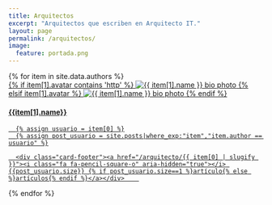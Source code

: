 ```yaml
---
title: Arquitectos
excerpt: "Arquitectos que escriben en Arquitecto IT."
layout: page
permalink: /arquitectos/
image:
  feature: portada.png
---
```


<div class="cards">
{% for item in site.data.authors %}

  <a href="/arquitecto/{{ item[0] | slugify }}">
  <div class="card">
      {% if item[1].avatar contains 'http' %}
        <img src="{{ item[1].avatar }}" class="bio-photo img-responsive" alt="{{ item[1].name }} bio photo"/>
      {% elsif item[1].avatar %}
        <img src="{{ site.url }}/images/{{ item[1].avatar }}" class="bio-photo img-responsive" alt="{{ item[1].name }} bio photo"/>
      {% endif %}
      <div class="container">
        <h4><b>{{item[1].name}}</b></h4>               
      </div>

      {% assign usuario = item[0] %}
      {% assign post_usuario = site.posts|where_exp:"item","item.author == usuario" %}

      <div class="card-footer"><a href="/arquitecto/{{ item[0] | slugify }}"><i class="fa fa-pencil-square-o" aria-hidden="true"></i> {{post_usuario.size}} {% if post_usuario.size==1 %}artículo{% else %}artículos{% endif %}</a></div>    
  </div>
  </a>
{% endfor %}
</div>
